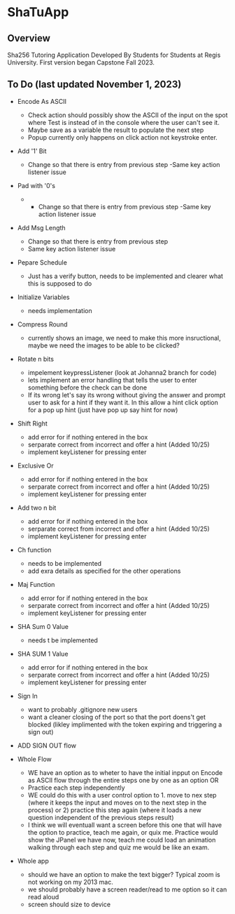 # ShaTuApp
## Overview
Sha256 Tutoring Application Developed By Students for Students at Regis University. First version began Capstone Fall 2023.

## To Do (last updated November 1, 2023)
- Encode As ASCII
    - Check action should possibly show the ASCII of the input on the spot where Test is instead of in the console where the user can't see it.
    - Maybe save as a variable the result to populate the next step
    - Popup currently only happens on click action not keystroke enter. 
- Add '1' Bit
    - Change so that there is entry from previous step
    -Same key action listener issue
- Pad with '0's 
    - - Change so that there is entry from previous step
    -Same key action listener issue
- Add Msg Length
    - Change so that there is entry from previous step
    - Same key action listener issue
- Pepare Schedule
    - Just has a verify button, needs to be implemented and clearer what this is supposed to do
- Initialize Variables
    - needs implementation
- Compress Round
    - currently shows an image, we need to make this more insructional, maybe we need the images to be able to be clicked?
- Rotate n bits
    - impelement keypressListener (look at Johanna2 branch for code)
    - lets implement an error handling that tells the user to enter something before the check can be done
    - If its wrong let's say its wrong without giving the answer and prompt user to ask for a hint if they want it. In this allow a hint click option for a pop up hint (just have pop up say hint for now)
- Shift Right
    - add error for if nothing entered in the box
    - serparate correct from incorrect and offer a hint (Added 10/25)
    - implement keyListener for pressing enter
- Exclusive Or
    - add error for if nothing entered in the box
    - serparate correct from incorrect and offer a hint (Added 10/25)
    - implement keyListener for pressing enter
- Add two n bit
    - add error for if nothing entered in the box
    - serparate correct from incorrect and offer a hint (Added 10/25)
    - implement keyListener for pressing enter
- Ch function
    - needs to be implemented
    - add exra details as specified for the other operations
- Maj Function
    - add error for if nothing entered in the box
    - serparate correct from incorrect and offer a hint (Added 10/25)
    - implement keyListener for pressing enter
- SHA Sum 0 Value 
    - needs t be implemented
- SHA SUM 1 Value
     - add error for if nothing entered in the box
    - serparate correct from incorrect and offer a hint (Added 10/25)
    - implement keyListener for pressing enter

- Sign In 
    - want to probably .gitignore new users
    - want a cleaner closing of the port so that the port doens't get blocked (likley implimented with the token expiring and triggering a sign out)
- ADD SIGN OUT flow 

- Whole Flow
    - WE have an option as to wheter to have the initial inpput on Encode as ASCII flow through the entire steps one by one as an option OR
    - Practice each step independently
    - WE could do this with a user control option to 1. move to nex step (where it keeps the input and moves on to the next step in the process) or 2) practice this step again (where it loads a new question independent of the previous steps result)
    - I think we will eventuall want a screen before this one that will have the option to practice, teach me again, or quix me. Practice would show the JPanel we have now, teach me could load an animation walking through each step and quiz me would be like an exam. 
- Whole app
    - should we have an option to make the text bigger? Typical zoom is not working on my 2013 mac. 
    - we should probably have a screen reader/read to me option so it can read aloud
    - screen should size to device



